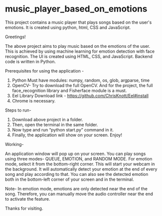 # music_player_based_on_emotions
This project contains a music player that plays songs based on the user's emotions. It is created using python, html, CSS and JavaScript.

Greetings!

The above project aims to play music based on the emotions of the user. This is achieved by using machine learning for emotion detection with face recognition.
The UI is created using HTML, CSS, and JavaScript.
Backend code is written in Python.
 
Prerequisites for using the application -
1. Python
Must have modules: numpy, random, os, glob, argparse, time
2. OpenCV-
Try to download the full OpenCV. And for the project, the full face_recognition library and Fisherface module is a must.
3. Eel Library
Download link - https://github.com/ChrisKnott/Eel#install
4. Chrome is necessary.
 
Steps to run-
1. Download above project in a folder.
2. Then, open the terminal in the same folder.
3. Now type and run “python start.py” command in it.
4. Finally, the application will show on your screen. Enjoy!
 
Working-

An application window will pop up on your screen. You can play songs using three modes- QUEUE, EMOTION, and RANDOM MODE.
For emotion mode, select it from the bottom-right corner. This will start your webcam in the background. It will automatically detect your emotion at the end of every song and play according to that. You can also see the detected emotion both in the bottom-left corner of your screen and in the terminal.

Note- In emotion mode, emotions are only detected near the end of the song. Therefore, you can manually move the audio controller near the end to activate the feature.
 
Thanks for visiting.

